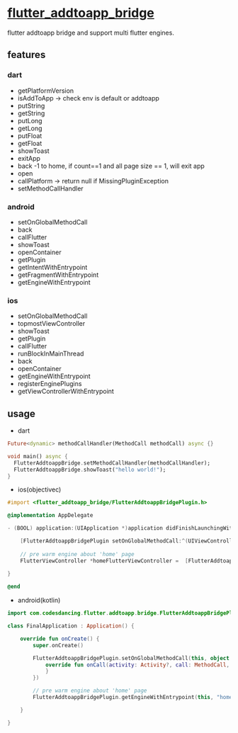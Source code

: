 # [flutter_addtoapp_bridge](https://pub.flutter-io.cn/packages/flutter_addtoapp_bridge)

flutter addtoapp bridge and support multi flutter engines.

## features

### dart

* getPlatformVersion
* isAddToApp -> check env is default or addtoapp
* putString
* getString
* putLong
* getLong
* putFloat
* getFloat
* showToast
* exitApp
* back -1 to home, if count==1 and all page size == 1, will exit app
* open
* callPlatform -> return null if MissingPluginException
* setMethodCallHandler

### android

* setOnGlobalMethodCall
* back
* callFlutter
* showToast
* openContainer
* getPlugin
* getIntentWithEntrypoint
* getFragmentWithEntrypoint
* getEngineWithEntrypoint

### ios

* setOnGlobalMethodCall
* topmostViewController
* showToast
* getPlugin
* callFlutter
* runBlockInMainThread
* back
* openContainer
* getEngineWithEntrypoint
* registerEnginePlugins
* getViewControllerWithEntrypoint

## usage

- dart

```dart
Future<dynamic> methodCallHandler(MethodCall methodCall) async {}

void main() async {
  FlutterAddtoappBridge.setMethodCallHandler(methodCallHandler);
  FlutterAddtoappBridge.showToast("hello world!");
}
```

- ios(objectivec)

```objectivec
#import <flutter_addtoapp_bridge/FlutterAddtoappBridgePlugin.h>

@implementation AppDelegate

- (BOOL) application:(UIApplication *)application didFinishLaunchingWithOptions:(NSDictionary<UIApplicationLaunchOptionsKey, id> *)launchOptions {

    [FlutterAddtoappBridgePlugin setOnGlobalMethodCall:^(UIViewController *topmostViewController, FlutterMethodCall *call, FlutterResult result) {}];
    
    // pre warm engine about 'home' page
    FlutterViewController *homeFlutterViewController =  [FlutterAddtoappBridgePlugin getViewControllerWithEntrypoint:@"home" registerPlugins:true];
    
}

@end
```

- android(kotlin)

```kotlin
import com.codesdancing.flutter.addtoapp.bridge.FlutterAddtoappBridgePlugin;

class FinalApplication : Application() {

    override fun onCreate() {
        super.onCreate()

        FlutterAddtoappBridgePlugin.setOnGlobalMethodCall(this, object : FlutterAddtoappBridgePlugin.OnGlobalMethodCall {
            override fun onCall(activity: Activity?, call: MethodCall, result: MethodChannel.Result) {
            }
        })

        // pre warm engine about 'home' page
        FlutterAddtoappBridgePlugin.getEngineWithEntrypoint(this, "home")

    }

}

```